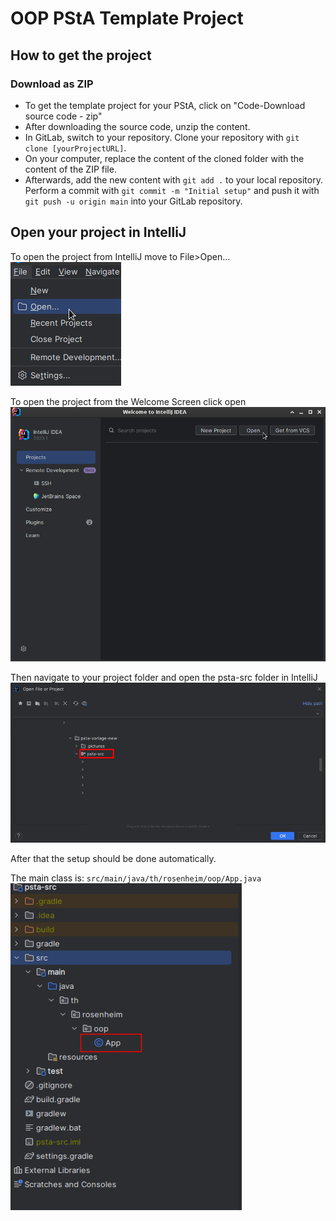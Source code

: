 # OOP PStA Template Project

## How to get the project

### Download as ZIP

- To get the template project for your PStA, click on "Code-Download source code - zip"
- After downloading the source code, unzip the content.
- In GitLab, switch to your repository. Clone your repository with `git clone [yourProjectURL]`.
- On your computer, replace the content of the cloned folder with the content of the ZIP file.
- Afterwards, add the new content with `git add .` to your local repository. Perform a commit with `git commit -m "Initial setup"` and push it with `git push -u origin main` into your GitLab repository.

## Open your project in IntelliJ

To open the project from IntelliJ move to File>Open...
![With Alrady Opened Project](.pictures/OpenProject.png)

To open the project from the Welcome Screen click open
![From Welcome Screen](.pictures/OpenProjectFromWelcome.png)

Then navigate to your project folder and open the psta-src folder in IntelliJ
![Open Src Folder](.pictures/SelectFolder.png)

After that the setup should be done automatically.

The main class is: `src/main/java/th/rosenheim/oop/App.java`
![Main Class](.pictures/Main_Class.png)
